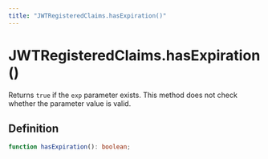 ```yaml
---
title: "JWTRegisteredClaims.hasExpiration()"
---
```


# JWTRegisteredClaims.hasExpiration()

Returns `true` if the `exp` parameter exists. This method does not check whether the parameter value is valid.

## Definition

```ts
function hasExpiration(): boolean;
```
